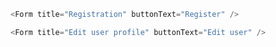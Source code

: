 ```js
<Form title="Registration" buttonText="Register" />
```

```js
<Form title="Edit user profile" buttonText="Edit user" />
```

